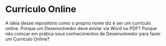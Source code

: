 # Currículo Online

A ideia desse repositório como o proprío nome diz é ser um currículo online. Porque um Desenvolvedor deve enviar via Word ou PDF? Porque não colocar em prática seus conhecimentos de Desenvolvedor para fazer um Currículo Online?

